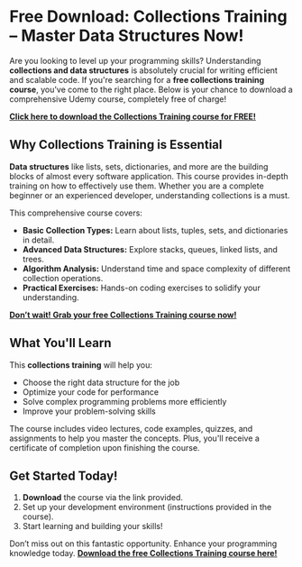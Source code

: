 # Free Download: Collections Training – Master Data Structures Now!

Are you looking to level up your programming skills? Understanding **collections and data structures** is absolutely crucial for writing efficient and scalable code. If you're searching for a **free collections training course**, you've come to the right place. Below is your chance to download a comprehensive Udemy course, completely free of charge!

[**Click here to download the Collections Training course for FREE!**](https://udemywork.com/collections-training)

## Why Collections Training is Essential

**Data structures** like lists, sets, dictionaries, and more are the building blocks of almost every software application. This course provides in-depth training on how to effectively use them. Whether you are a complete beginner or an experienced developer, understanding collections is a must.

This comprehensive course covers:
*   **Basic Collection Types:** Learn about lists, tuples, sets, and dictionaries in detail.
*   **Advanced Data Structures:** Explore stacks, queues, linked lists, and trees.
*   **Algorithm Analysis:** Understand time and space complexity of different collection operations.
*   **Practical Exercises:** Hands-on coding exercises to solidify your understanding.

[**Don’t wait! Grab your free Collections Training course now!**](https://udemywork.com/collections-training)

## What You'll Learn

This **collections training** will help you:

*   Choose the right data structure for the job
*   Optimize your code for performance
*   Solve complex programming problems more efficiently
*   Improve your problem-solving skills

The course includes video lectures, code examples, quizzes, and assignments to help you master the concepts. Plus, you'll receive a certificate of completion upon finishing the course.

## Get Started Today!

1.  **Download** the course via the link provided.
2.  Set up your development environment (instructions provided in the course).
3.  Start learning and building your skills!

Don’t miss out on this fantastic opportunity. Enhance your programming knowledge today. [**Download the free Collections Training course here!**](https://udemywork.com/collections-training)
